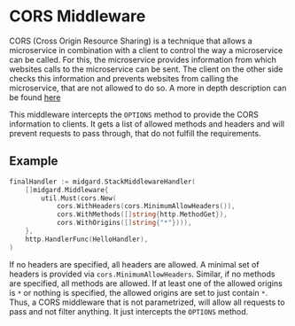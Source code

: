 <!-- SPDX-FileCopyrightText: 2025 The midgard contributors.
     SPDX-License-Identifier: MPL-2.0
-->

CORS Middleware
===============

CORS (Cross Origin Resource Sharing) is a technique that allows a microservice
in combination with a client to control the way a microservice can be called.
For this, the microservice provides information from which websites calls to the
microservice can be sent. The client on the other side checks this information
and prevents websites from calling the microservice, that are not allowed to do
so.
A more in depth description can be found
[here](https://en.wikipedia.org/wiki/Cross-origin_resource_sharing)

This middleware intercepts the `OPTIONS` method to provide the CORS information
to clients. It gets a list of allowed methods and headers and will prevent
requests to pass through, that do not fulfill the requirements.

Example
-------

```go
finalHandler := midgard.StackMiddlewareHandler(
    []midgard.Middleware{
        util.Must(cors.New(
            cors.WithHeaders(cors.MinimumAllowHeaders()),
            cors.WithMethods([]string{http.MethodGet}),
            cors.WithOrigins([]string{"*"}))),
    },
    http.HandlerFunc(HelloHandler),
)
```

If no headers are specified, all headers are allowed. A minimal set of headers
is provided via `cors.MinimumAllowHeaders`.
Similar, if no methods are specified, all methods are allowed.
If at least one of the allowed origins is `*` or nothing is specified, the
allowed origins are set to just contain `*`.
Thus, a CORS middleware that is not parametrized, will allow all requests to
pass and not filter anything. It just intercepts the `OPTIONS` method.
